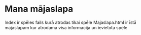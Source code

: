 # Mana mājaslapa
Index ir spēles fails kurā atrodas tikai spēle
Majaslapa.html ir īstā mājaslapam kur atrodama visa informācija un ievietota spēle
